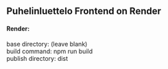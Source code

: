 ## Puhelinluettelo Frontend on Render

#### Render:<br>
base directory: (leave blank)<br>
build command: npm run build<br>
publish directory: dist